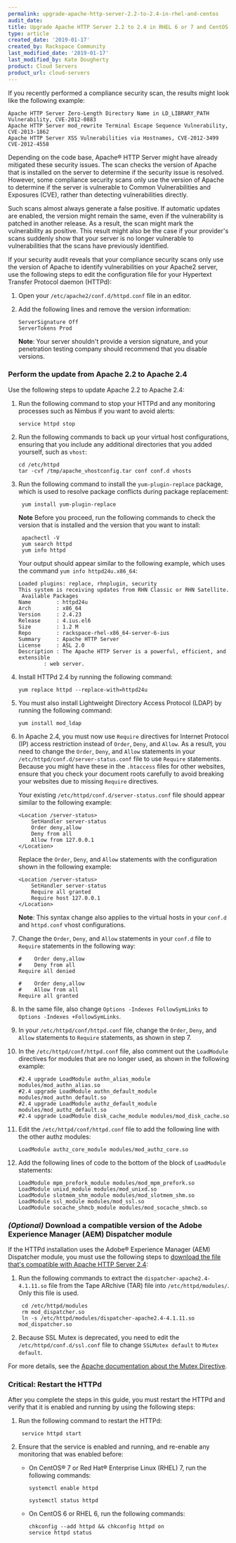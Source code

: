 ```yaml
---
permalink: upgrade-apache-http-server-2.2-to-2.4-in-rhel-and-centos
audit_date:
title: Upgrade Apache HTTP Server 2.2 to 2.4 in RHEL 6 or 7 and CentOS 6 or 7
type: article
created_date: '2019-01-17'
created_by: Rackspace Community
last_modified_date: '2019-01-17'
last_modified_by: Kate Dougherty
product: Cloud Servers
product_url: cloud-servers
---
```


If you recently performed a compliance security scan, the results might look
like the following example:

    Apache HTTP Server Zero-Length Directory Name in LD_LIBRARY_PATH Vulnerability, CVE-2012-0883
    Apache HTTP Server mod_rewrite Terminal Escape Sequence Vulnerability, CVE-2013-1862
    Apache HTTP Server XSS Vulnerabilities via Hostnames, CVE-2012-3499 CVE-2012-4558

Depending on the code base, Apache&reg; HTTP Server might have already
mitigated these security issues. The scan checks the version of Apache that is
installed on the server to determine if the security issue is resolved.
However, some compliance security scans only use the version of Apache to
determine if the server is vulnerable to Common Vulnerabilities and Exposures
(CVE), rather than detecting vulnerabilities directly.

Such scans almost always generate a false positive. If automatic updates are
enabled, the version might remain the same, even if the vulnerability is
patched in another release. As a result, the scan might mark the vulnerability
as positive. This result might also be the case if your provider's scans suddenly
show that your server is no longer vulnerable to vulnerabilities that the
scans have previously identified.

If your security audit reveals that your compliance security scans only use
the version of Apache to identify vulnerabilities on your Apache2 server, use
the following steps to edit the configuration file for your Hypertext Transfer
Protocol daemon (HTTPd):

1. Open your `/etc/apache2/conf.d/httpd.conf` file in an editor.

2. Add the following lines and remove the version information:

       ServerSignature Off
       ServerTokens Prod

   **Note**: Your server shouldn't provide a version signature, and your
   penetration testing company should recommend that you disable versions.

### Perform the update from Apache 2.2 to Apache 2.4

Use the following steps to update Apache 2.2 to Apache 2.4:

1. Run the following command to stop your HTTPd and any monitoring processes
   such as Nimbus if you want to avoid alerts:

       service httpd stop

2. Run the following commands to back up your virtual host configurations,
   ensuring that you include any additional directories that you added
   yourself, such as `vhost`:

       cd /etc/httpd
       tar -cvf /tmp/apache_vhostconfig.tar conf conf.d vhosts

3. Run the following command to install the `yum-plugin-replace` package,
   which is used to resolve package conflicts during package replacement:

        yum install yum-plugin-replace

   **Note** Before you proceed, run the following commands to check the
   version that is installed and the version that you want to install:

        apachectl -V
        yum search httpd
        yum info httpd

   Your output should appear similar to the following example, which uses the
   command `yum info httpd24u.x86_64`:

       Loaded plugins: replace, rhnplugin, security
       This system is receiving updates from RHN Classic or RHN Satellite.
        Available Packages
       Name        : httpd24u
       Arch        : x86_64
       Version     : 2.4.23
       Release     : 4.ius.el6
       Size        : 1.2 M
       Repo        : rackspace-rhel-x86_64-server-6-ius
       Summary     : Apache HTTP Server
       License     : ASL 2.0
       Description : The Apache HTTP Server is a powerful, efficient, and extensible
               : web server.

4. Install HTTPd 2.4 by running the following command:

       yum replace httpd --replace-with=httpd24u

5. You must also install Lightweight Directory Access Protocol (LDAP) by
   running the following command:

       yum install mod_ldap

6. In Apache 2.4, you must now use `Require` directives for Internet Protocol
   (IP) access restriction instead of `Order`, `Deny`, and `Allow`. As a
   result, you need to change the `Order`, `Deny`,
   and `Allow` statements in your `/etc/httpd/conf.d/server-status.conf` file
   to use `Require` statements. Because you might have these in the
   `.htaccess` files for other websites, ensure that you check your document
   roots carefully to avoid breaking your websites due to missing `Require`
   directives.

   Your existing `/etc/httpd/conf.d/server-status.conf` file should appear
   similar to the following example:

       <Location /server-status>
           SetHandler server-status
           Order deny,allow
           Deny from all
           Allow from 127.0.0.1
       </Location>

   Replace the `Order`, `Deny`, and `Allow` statements with the configuration
   shown in the following example:

       <Location /server-status>
           SetHandler server-status
           Require all granted
           Require host 127.0.0.1
       </Location>

   **Note**: This syntax change also applies to the virtual hosts in your
   `conf.d` and `httpd.conf` vhost configurations.

7. Change the `Order`, `Deny`, and `Allow` statements in your `conf.d` file to
   `Require` statements in the following way:

       #    Order deny,allow
       #    Deny from all
       Require all denied

       #    Order deny,allow
       #    Allow from all
       Require all granted

8. In the same file, also change `Options -Indexes FollowSymLinks` to
   `Options -Indexes +FollowSymLinks`.

9. In your `/etc/httpd/conf/httpd.conf` file, change the `Order`, `Deny`, and
   `Allow` statements to `Require` statements, as shown in step 7.

10. In the `/etc/httpd/conf/httpd.conf` file, also comment out the
    `LoadModule` directives for modules that are no longer used, as shown
    in the following example:

        #2.4 upgrade LoadModule authn_alias_module modules/mod_authn_alias.so
        #2.4 upgrade LoadModule authn_default_module modules/mod_authn_default.so
        #2.4 upgrade LoadModule authz_default_module modules/mod_authz_default.so
        #2.4 upgrade LoadModule disk_cache_module modules/mod_disk_cache.so

11. Edit the `/etc/httpd/conf/httpd.conf` file to add the following line with
    the other authz modules:

        LoadModule authz_core_module modules/mod_authz_core.so

12. Add the following lines of code to the bottom of the block of `LoadModule`
    statements:

        LoadModule mpm_prefork_module modules/mod_mpm_prefork.so
        LoadModule unixd_module modules/mod_unixd.so
        LoadModule slotmem_shm_module modules/mod_slotmem_shm.so
        LoadModule ssl_module modules/mod_ssl.so
        LoadModule socache_shmcb_module modules/mod_socache_shmcb.so

### *(Optional)* Download a compatible version of the Adobe Experience Manager (AEM) Dispatcher module

If the HTTPd installation uses the Adobe&reg; Experience Manager (AEM) Dispatcher
module, you must use the following steps to [download the file that's
compatible with Apache HTTP Server 2.4](https://www.adobeaemcloud.com/content/companies/public/adobe/dispatcher/dispatcher.html):

1. Run the following commands to extract the 
   `dispatcher-apache2.4-4.1.11.so` file from the Tape ARchive (TAR) file into
   `/etc/httpd/modules/`. Only this file is used.

        cd /etc/httpd/modules
        rm mod_dispatcher.so
        ln -s /etc/httpd/modules/dispatcher-apache2.4-4.1.11.so mod_dispatcher.so

2. Because SSL Mutex is deprecated, you need to edit the
   `/etc/httpd/conf.d/ssl.conf` file to change `SSLMutex default` to
   `Mutex default`.

For more details, see the [Apache documentation about the Mutex
Directive](https://httpd.apache.org/docs/2.4/mod/core.html#mutex).

### Critical: Restart the HTTPd

After you complete the steps in this guide, you must restart the HTTPd and
verify that it is enabled and running by using the following steps:

1. Run the following command to restart the HTTPd:

        service httpd start

2. Ensure that the service is enabled and running, and re-enable any
   monitoring that was enabled before:

    - On CentOS&reg; 7 or Red Hat&reg; Enterprise Linux (RHEL) 7, run the following
      commands:

          systemctl enable httpd

          systemctl status httpd

    - On CentOS 6 or RHEL 6, run the following commands:

          chkconfig --add httpd && chkconfig httpd on
          service httpd status
